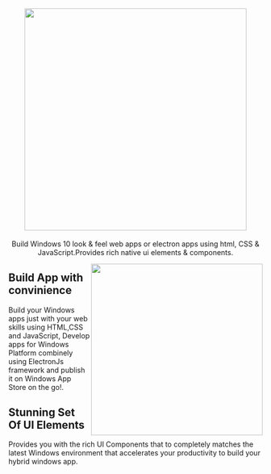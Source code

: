 <h2 align="center"> 
  <img src="https://github.com/vivekverma007/Windows10_framework/blob/master/app_preview/app_preview_title_.png" width="440" /> 
</h2>

<p align="center">
	Build Windows 10 look & feel web apps or electron apps using html, CSS & JavaScript.Provides rich native ui elements & components.
</p>

<img align="right" src="https://github.com/vivekverma007/Windows10_framework/blob/master/app_preview/app_preview_combine_tec.png" width="340" />

## Build App with convinience

<p align="left">
	Build your Windows apps just with your web skills using HTML,CSS and JavaScript, Develop apps for Windows Platform combinely using ElectronJs framework and publish it on Windows App Store on the go!. <br>
	
</p>

## Stunning Set Of UI Elements
<p>
	Provides you with the rich UI Components that to completely matches the latest Windows environment that accelerates your productivity to build your hybrid windows app.
	
</p>
